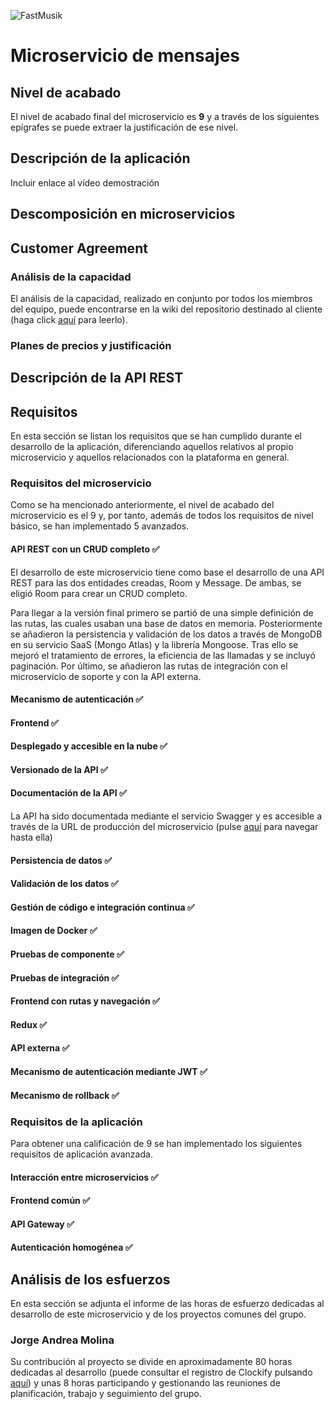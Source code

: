 ![FastMusik](https://fastmusik-fastmusik-marmolpen3.cloud.okteto.net/static/media/fastMusik_logo.42183ad8193e5a2bba20.png)

# Microservicio de mensajes


## Nivel de acabado

El nivel de acabado final del microservicio es **9** y a través de los siguientes epígrafes se puede extraer la justificación de ese nivel.

## Descripción de la aplicación

Incluir enlace al vídeo demostración

## Descomposición en microservicios


## Customer Agreement


### Análisis de la capacidad

El análisis de la capacidad, realizado en conjunto por todos los miembros del equipo, puede encontrarse en la wiki del repositorio destinado al cliente (haga click [aquí](https://github.com/fisg4/client/wiki/An%C3%A1lisis-de-la-capacidad) para leerlo).

### Planes de precios y justificación


## Descripción de la API REST


## Requisitos

En esta sección se listan los requisitos que se han cumplido durante el desarrollo de la aplicación, diferenciando aquellos relativos al propio microservicio y aquellos relacionados con la plataforma en general.

### Requisitos del microservicio

Como se ha mencionado anteriormente, el nivel de acabado del microservicio es el 9 y, por tanto, además de todos los requisitos de nivel básico, se han implementado 5 avanzados.

#### API REST con un CRUD completo ✅

El desarrollo de este microservicio tiene como base el desarrollo de una API REST para las dos entidades creadas, Room y Message. De ambas, se eligió Room para crear un CRUD completo.

Para llegar a la versión final primero se partió de una simple definición de las rutas, las cuales usaban una base de datos en memoria. Posteriormente se añadieron la persistencia y validación de los datos a través de MongoDB en su servicio SaaS (Mongo Atlas) y la librería Mongoose. Tras ello se mejoró el tratamiento de errores, la eficiencia de las llamadas y se incluyó paginación. Por último, se añadieron las rutas de integración con el microservicio de soporte y con la API externa.

#### Mecanismo de autenticación ✅


#### Frontend ✅


#### Desplegado y accesible en la nube ✅


#### Versionado de la API ✅


#### Documentación de la API ✅

La API ha sido documentada mediante el servicio Swagger y es accesible a través de la URL de producción del microservicio (pulse [aquí](https://messages-fastmusik-marmolpen3.cloud.okteto.net/docs/) para navegar hasta ella)

#### Persistencia de datos ✅


#### Validación de los datos ✅


#### Gestión de código e integración continua ✅


#### Imagen de Docker ✅


#### Pruebas de componente ✅


#### Pruebas de integración ✅


#### Frontend con rutas y navegación ✅


#### Redux ✅


#### API externa ✅


#### Mecanismo de autenticación mediante JWT ✅


#### Mecanismo de rollback ✅


### Requisitos de la aplicación

Para obtener una calificación de 9 se han implementado los siguientes requisitos de aplicación avanzada.

#### Interacción entre microservicios ✅


#### Frontend común ✅


#### API Gateway ✅


#### Autenticación homogénea ✅


## Análisis de los esfuerzos

En esta sección se adjunta el informe de las horas de esfuerzo dedicadas al desarrollo de este microservicio y de los proyectos comunes del grupo.

### Jorge Andrea Molina

Su contribución al proyecto se divide en aproximadamente 80 horas dedicadas al desarrollo (puede consultar el registro de Clockify pulsando [aquí](https://drive.google.com/file/d/1Or4K0Unow6DmFME9oxRQ6wrBLU9v3MoO/view?usp=sharing)) y unas 8 horas participando y gestionando las reuniones de planificación, trabajo y seguimiento del grupo.
